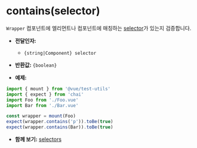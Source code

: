 # contains(selector)

`Wrapper` 컴포넌트에 엘리먼트나 컴포넌트에 매칭하는 [selector](../selectors.md)가 있는지 검증합니다.

- **전달인자:**
  - `{string|Component} selector`

- **반환값:** `{boolean}`

- **예제:**

```js
import { mount } from '@vue/test-utils'
import { expect } from 'chai'
import Foo from './Foo.vue'
import Bar from './Bar.vue'

const wrapper = mount(Foo)
expect(wrapper.contains('p')).toBe(true)
expect(wrapper.contains(Bar)).toBe(true)
```

- **함께 보기:** [selectors](../selectors.md)
